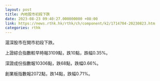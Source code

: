```yaml
---
layout: post
title: 內地股市初段下跌
date: 2023-08-23 09:40:27.000000000 +08:00
link: https://news.rthk.hk/rthk/ch/component/k2/1714704-20230823.htm
categories: rthk
---
```


滬深股市在開市初段下跌。

上證綜合指數較早時報3109點，跌10點，跌幅0.35%。

深證成份指數報10306點，跌68點，跌幅0.66%。

創業板指數報2072點，跌14點，跌幅0.71%。
